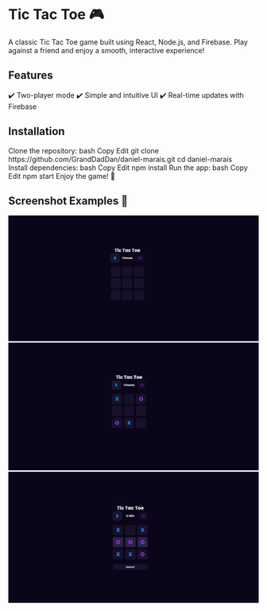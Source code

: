 <h1>Tic Tac Toe 🎮</h1>
A classic Tic Tac Toe game built using React, Node.js, and Firebase. Play against a friend and enjoy a smooth, interactive experience!

<h2>Features</h2>
✔️ Two-player mode
✔️ Simple and intuitive UI
✔️ Real-time updates with Firebase

<h2>Installation</h2>
Clone the repository:
bash
Copy
Edit
git clone https://github.com/GrandDadDan/daniel-marais.git
cd daniel-marais
<br>
Install dependencies:
bash
Copy
Edit
npm install
Run the app:
bash
Copy
Edit
npm start
Enjoy the game! 🚀

<h2>Screenshot Examples 📸</h2>
 <p align="center">
<img src="./Images/start.png" alt="Game Start" width="600"/>  
<img src="./Images/mid.png" alt="Gameplay" width="600"/>
<img src="./Images/end.png" alt="Gameplay" width="600"/>
</p>
